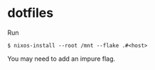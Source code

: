 # dotfiles

Run
```
$ nixos-install --root /mnt --flake .#<host>
```
You may need to add an impure flag.